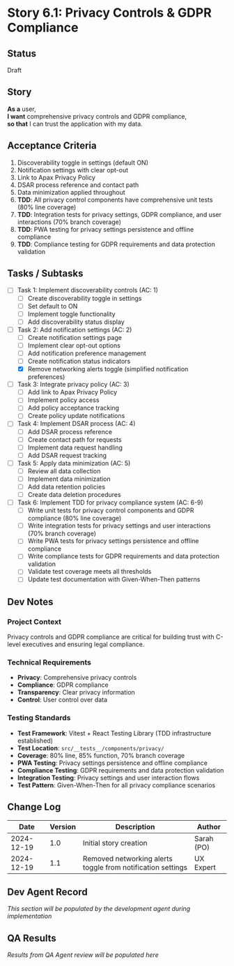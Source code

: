 # Story 6.1: Privacy Controls & GDPR Compliance

## Status
Draft

## Story
**As a** user,  
**I want** comprehensive privacy controls and GDPR compliance,  
**so that** I can trust the application with my data.

## Acceptance Criteria
1. Discoverability toggle in settings (default ON)
2. Notification settings with clear opt-out
3. Link to Apax Privacy Policy
4. DSAR process reference and contact path
5. Data minimization applied throughout
6. **TDD**: All privacy control components have comprehensive unit tests (80% line coverage)
7. **TDD**: Integration tests for privacy settings, GDPR compliance, and user interactions (70% branch coverage)
8. **TDD**: PWA testing for privacy settings persistence and offline compliance
9. **TDD**: Compliance testing for GDPR requirements and data protection validation

## Tasks / Subtasks
- [ ] Task 1: Implement discoverability controls (AC: 1)
  - [ ] Create discoverability toggle in settings
  - [ ] Set default to ON
  - [ ] Implement toggle functionality
  - [ ] Add discoverability status display
- [ ] Task 2: Add notification settings (AC: 2)
  - [ ] Create notification settings page
  - [ ] Implement clear opt-out options
  - [ ] Add notification preference management
  - [ ] Create notification status indicators
  - [x] Remove networking alerts toggle (simplified notification preferences)
- [ ] Task 3: Integrate privacy policy (AC: 3)
  - [ ] Add link to Apax Privacy Policy
  - [ ] Implement policy access
  - [ ] Add policy acceptance tracking
  - [ ] Create policy update notifications
- [ ] Task 4: Implement DSAR process (AC: 4)
  - [ ] Add DSAR process reference
  - [ ] Create contact path for requests
  - [ ] Implement data request handling
  - [ ] Add DSAR request tracking
- [ ] Task 5: Apply data minimization (AC: 5)
  - [ ] Review all data collection
  - [ ] Implement data minimization
  - [ ] Add data retention policies
  - [ ] Create data deletion procedures
- [ ] Task 6: Implement TDD for privacy compliance system (AC: 6-9)
  - [ ] Write unit tests for privacy control components and GDPR compliance (80% line coverage)
  - [ ] Write integration tests for privacy settings and user interactions (70% branch coverage)
  - [ ] Write PWA tests for privacy settings persistence and offline compliance
  - [ ] Write compliance tests for GDPR requirements and data protection validation
  - [ ] Validate test coverage meets all thresholds
  - [ ] Update test documentation with Given-When-Then patterns

## Dev Notes
### Project Context
Privacy controls and GDPR compliance are critical for building trust with C-level executives and ensuring legal compliance.

### Technical Requirements
- **Privacy**: Comprehensive privacy controls
- **Compliance**: GDPR compliance
- **Transparency**: Clear privacy information
- **Control**: User control over data

### Testing Standards
- **Test Framework**: Vitest + React Testing Library (TDD infrastructure established)
- **Test Location**: `src/__tests__/components/privacy/`
- **Coverage**: 80% line, 85% function, 70% branch coverage
- **PWA Testing**: Privacy settings persistence and offline compliance
- **Compliance Testing**: GDPR requirements and data protection validation
- **Integration Testing**: Privacy settings and user interaction flows
- **Test Pattern**: Given-When-Then for all privacy compliance scenarios

## Change Log
| Date | Version | Description | Author |
|------|---------|-------------|---------|
| 2024-12-19 | 1.0 | Initial story creation | Sarah (PO) |
| 2024-12-19 | 1.1 | Removed networking alerts toggle from notification settings | UX Expert |

## Dev Agent Record
*This section will be populated by the development agent during implementation*

## QA Results
*Results from QA Agent review will be populated here*
